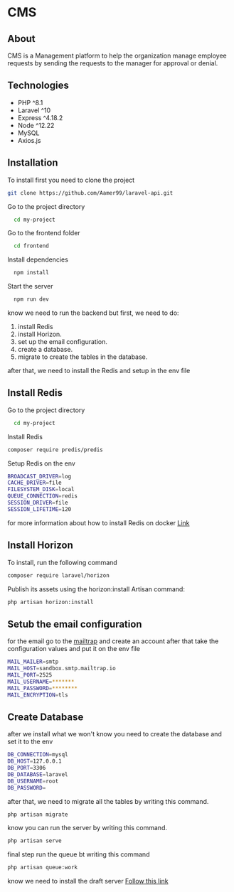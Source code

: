 <h1>CMS</h1>



## About 

CMS is a Management platform to help the organization manage employee requests by sending the requests to the manager for approval or denial.

## Technologies

* PHP ^8.1
* Laravel ^10 
* Express ^4.18.2 
* Node ^12.22 
* MySQL 
* Axios.js 


## Installation 
To install first you need to clone the project 
  
```bash
git clone https://github.com/Aamer99/laravel-api.git 
```

Go to the project directory

```bash
  cd my-project
```
Go to the frontend folder 

```bash
  cd frontend 
```

Install dependencies

```bash
  npm install
```

Start the server

```bash
  npm run dev
```

know we need to run the backend but first, we need to do: 
1. install Redis 
2. install Horizon.
3. set up the email configuration. 
4. create a database.
5. migrate to create the tables in the database.


 
after that, we need to install the Redis and setup in the env file
## Install Redis 
Go to the project directory
```bash
  cd my-project
```
Install Redis

```bash 
composer require predis/predis
```
Setup Redis on the env 

```bash 
BROADCAST_DRIVER=log
CACHE_DRIVER=file
FILESYSTEM_DISK=local
QUEUE_CONNECTION=redis
SESSION_DRIVER=file
SESSION_LIFETIME=120
```
for more information about how to install Redis on docker [Link](https://hub.docker.com/_/redis) 

##  Install Horizon
To install, run the following command

```bash
composer require laravel/horizon
```
 Publish its assets using the horizon:install Artisan command: 
```bash 
php artisan horizon:install 
```
## Setub the email configuration
for the email go to the [mailtrap](https://mailtrap.io/) and create an account after that take the configuration values and put it on the env file 

```bash 
MAIL_MAILER=smtp
MAIL_HOST=sandbox.smtp.mailtrap.io
MAIL_PORT=2525
MAIL_USERNAME=*******
MAIL_PASSWORD=********
MAIL_ENCRYPTION=tls
```

## Create Database 

after we install what we won't know you need to create the database and set it to the env 

```bash 
DB_CONNECTION=mysql
DB_HOST=127.0.0.1
DB_PORT=3306
DB_DATABASE=laravel
DB_USERNAME=root
DB_PASSWORD=
```  
after that, we need to migrate all the tables by writing this command.
 
```bash
php artisan migrate
```

know you can run the server by writing this command. 

```bash
php artisan serve
```
final step run the queue bt writing this command 
``` bash 
php artisan queue:work 
```

know we need to install the draft server [Follow this link](https://github.com/Aamer99/AM/tree/main/DraftServer)

